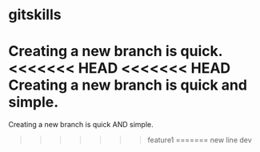 # gitskills

Creating a new branch is quick.
<<<<<<< HEAD
<<<<<<< HEAD
Creating a new branch is quick and simple.
=======
Creating a new branch is quick AND simple.
>>>>>>> feature1
=======
new line 
>>>>>>> dev
